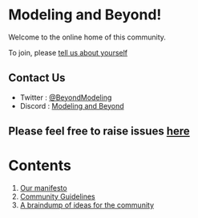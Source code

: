 # Modeling and Beyond!

Welcome to the online home of this community.

To join, please [tell us about yourself](https://docs.google.com/forms/d/e/1FAIpQLScSh6GwNH2Zo1lLWxrZqOHrn_LPTAipkeie3BEV_EVRMeW_Rg/viewform)

## Contact Us
- Twitter : [@BeyondModeling](https://twitter.com/BeyondModeling)
- Discord : [Modeling and Beyond](https://discord.gg/NRcpzJ)

## Please feel free to raise issues [here](https://github.com/amoghpj/modeling-and-beyond/issues)

# Contents
1. [Our manifesto](https://amoghpj.github.io/modeling-and-beyond/manifesto)
2. [Community Guidelines](https://amoghpj.github.io/modeling-and-beyond/community-guidelines)
3. [A braindump of ideas for the community](https://amoghpj.github.io/modeling-and-beyond/braindump)